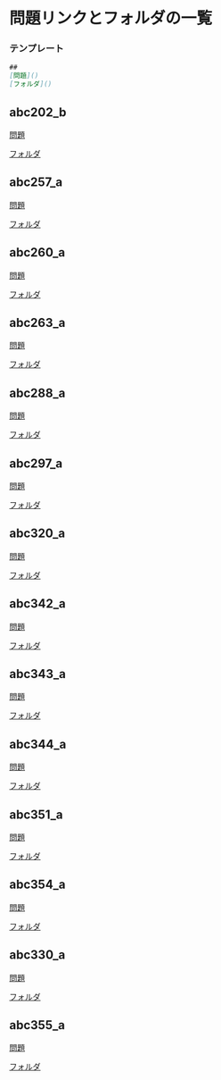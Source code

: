 
# 問題リンクとフォルダの一覧

### テンプレート
```md
##
[問題]()
[フォルダ]()
```
## abc202_b
[問題](https://atcoder.jp/contests/abc202/tasks/abc202_b)

[フォルダ](abc202_b)
## abc257_a
[問題](https://atcoder.jp/contests/abc257/tasks/abc257_a)

[フォルダ](abc257_a)
## abc260_a
[問題](https://atcoder.jp/contests/abc260/tasks/abc260_a)

[フォルダ](abc260_a)
## abc263_a
[問題](https://atcoder.jp/contests/abc263/tasks/abc263_a)

[フォルダ](abc263_a)
## abc288_a
[問題](https://atcoder.jp/contests/abc288/tasks/abc288_a)

[フォルダ](abc288_a)
## abc297_a
[問題](https://atcoder.jp/contests/abc297/tasks/abc297_a)

[フォルダ](abc297_a)
## abc320_a
[問題](https://atcoder.jp/contests/abc320/tasks/abc320_a)

[フォルダ](abc320_a)
## abc342_a
[問題](https://atcoder.jp/contests/abc342/tasks/abc342_a)

[フォルダ](abc342_a)
## abc343_a
[問題](https://atcoder.jp/contests/abc343/tasks/abc343_a)

[フォルダ](abc343_a)
## abc344_a
[問題](https://atcoder.jp/contests/abc344/tasks/abc344_a)

[フォルダ](abc344_a)
## abc351_a
[問題](https://atcoder.jp/contests/abc351/tasks/abc351_a)

[フォルダ](abc351_a)
## abc354_a
[問題](https://atcoder.jp/contests/abc354/tasks/abc354_a)

[フォルダ](abc354_a)
## abc330_a
[問題](https://atcoder.jp/contests/abc330/tasks/abc330_a)

[フォルダ](abc330_a)
## abc355_a
[問題](https://atcoder.jp/contests/abc355/tasks/abc355_a)

[フォルダ](abc355_a)

